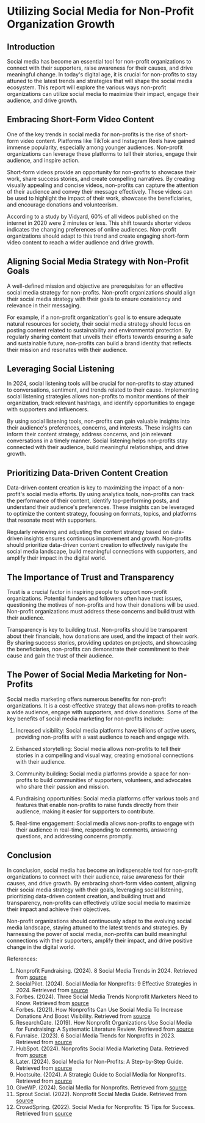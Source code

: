 # Utilizing Social Media for Non-Profit Organization Growth

## Introduction

Social media has become an essential tool for non-profit organizations to connect with their supporters, raise awareness for their causes, and drive meaningful change. In today's digital age, it is crucial for non-profits to stay attuned to the latest trends and strategies that will shape the social media ecosystem. This report will explore the various ways non-profit organizations can utilize social media to maximize their impact, engage their audience, and drive growth.

## Embracing Short-Form Video Content

One of the key trends in social media for non-profits is the rise of short-form video content. Platforms like TikTok and Instagram Reels have gained immense popularity, especially among younger audiences. Non-profit organizations can leverage these platforms to tell their stories, engage their audience, and inspire action.

Short-form videos provide an opportunity for non-profits to showcase their work, share success stories, and create compelling narratives. By creating visually appealing and concise videos, non-profits can capture the attention of their audience and convey their message effectively. These videos can be used to highlight the impact of their work, showcase the beneficiaries, and encourage donations and volunteerism.

According to a study by Vidyard, 60% of all videos published on the internet in 2020 were 2 minutes or less. This shift towards shorter videos indicates the changing preferences of online audiences. Non-profit organizations should adapt to this trend and create engaging short-form video content to reach a wider audience and drive growth.

## Aligning Social Media Strategy with Non-Profit Goals

A well-defined mission and objective are prerequisites for an effective social media strategy for non-profits. Non-profit organizations should align their social media strategy with their goals to ensure consistency and relevance in their messaging.

For example, if a non-profit organization's goal is to ensure adequate natural resources for society, their social media strategy should focus on posting content related to sustainability and environmental protection. By regularly sharing content that unveils their efforts towards ensuring a safe and sustainable future, non-profits can build a brand identity that reflects their mission and resonates with their audience.

## Leveraging Social Listening

In 2024, social listening tools will be crucial for non-profits to stay attuned to conversations, sentiment, and trends related to their cause. Implementing social listening strategies allows non-profits to monitor mentions of their organization, track relevant hashtags, and identify opportunities to engage with supporters and influencers.

By using social listening tools, non-profits can gain valuable insights into their audience's preferences, concerns, and interests. These insights can inform their content strategy, address concerns, and join relevant conversations in a timely manner. Social listening helps non-profits stay connected with their audience, build meaningful relationships, and drive growth.

## Prioritizing Data-Driven Content Creation

Data-driven content creation is key to maximizing the impact of a non-profit's social media efforts. By using analytics tools, non-profits can track the performance of their content, identify top-performing posts, and understand their audience's preferences. These insights can be leveraged to optimize the content strategy, focusing on formats, topics, and platforms that resonate most with supporters.

Regularly reviewing and adjusting the content strategy based on data-driven insights ensures continuous improvement and growth. Non-profits should prioritize data-driven content creation to effectively navigate the social media landscape, build meaningful connections with supporters, and amplify their impact in the digital world.

## The Importance of Trust and Transparency

Trust is a crucial factor in inspiring people to support non-profit organizations. Potential funders and followers often have trust issues, questioning the motives of non-profits and how their donations will be used. Non-profit organizations must address these concerns and build trust with their audience.

Transparency is key to building trust. Non-profits should be transparent about their financials, how donations are used, and the impact of their work. By sharing success stories, providing updates on projects, and showcasing the beneficiaries, non-profits can demonstrate their commitment to their cause and gain the trust of their audience.

## The Power of Social Media Marketing for Non-Profits

Social media marketing offers numerous benefits for non-profit organizations. It is a cost-effective strategy that allows non-profits to reach a wide audience, engage with supporters, and drive donations. Some of the key benefits of social media marketing for non-profits include:

1. Increased visibility: Social media platforms have billions of active users, providing non-profits with a vast audience to reach and engage with.

2. Enhanced storytelling: Social media allows non-profits to tell their stories in a compelling and visual way, creating emotional connections with their audience.

3. Community building: Social media platforms provide a space for non-profits to build communities of supporters, volunteers, and advocates who share their passion and mission.

4. Fundraising opportunities: Social media platforms offer various tools and features that enable non-profits to raise funds directly from their audience, making it easier for supporters to contribute.

5. Real-time engagement: Social media allows non-profits to engage with their audience in real-time, responding to comments, answering questions, and addressing concerns promptly.

## Conclusion

In conclusion, social media has become an indispensable tool for non-profit organizations to connect with their audience, raise awareness for their causes, and drive growth. By embracing short-form video content, aligning their social media strategy with their goals, leveraging social listening, prioritizing data-driven content creation, and building trust and transparency, non-profits can effectively utilize social media to maximize their impact and achieve their objectives.

Non-profit organizations should continuously adapt to the evolving social media landscape, staying attuned to the latest trends and strategies. By harnessing the power of social media, non-profits can build meaningful connections with their supporters, amplify their impact, and drive positive change in the digital world.

References:

1. Nonprofit Fundraising. (2024). 8 Social Media Trends in 2024. Retrieved from [source](https://nonprofitfundraising.com/8-social-media-trends-in-2024/)
2. SocialPilot. (2024). Social Media for Nonprofits: 9 Effective Strategies in 2024. Retrieved from [source](https://www.socialpilot.co/blog/social-media-for-nonprofits)
3. Forbes. (2024). Three Social Media Trends Nonprofit Marketers Need to Know. Retrieved from [source](https://www.linkedin.com/pulse/three-social-media-trends-nonprofit-marketers-need-know-laura-zubick--iq9mc)
4. Forbes. (2021). How Nonprofits Can Use Social Media To Increase Donations And Boost Visibility. Retrieved from [source](https://www.forbes.com/sites/allbusiness/2021/03/06/how-nonprofits-can-use-social-media-to-increase-donations-and-boost-visibility/)
5. ResearchGate. (2019). How Nonprofit Organizations Use Social Media for Fundraising: A Systematic Literature Review. Retrieved from [source](https://www.researchgate.net/publication/333519112_How_Nonprofit_Organizations_Use_Social_Media_for_Fundraising_A_Systematic_Literature_Review)
6. Funraise. (2023). 6 Social Media Trends for Nonprofits in 2023. Retrieved from [source](https://www.funraise.org/blog/6-social-media-trends-for-nonprofits-in-2023)
7. HubSpot. (2024). Nonprofits Social Media Marketing Data. Retrieved from [source](https://blog.hubspot.com/marketing/nonprofits-social-media-marketing-data)
8. Later. (2024). Social Media for Non-Profits: A Step-by-Step Guide. Retrieved from [source](https://later.com/blog/social-media-for-non-profits/)
9. Hootsuite. (2024). A Strategic Guide to Social Media for Nonprofits. Retrieved from [source](https://blog.hootsuite.com/social-media-for-nonprofits/)
10. GiveWP. (2024). Social Media for Nonprofits. Retrieved from [source](https://givewp.com/social-media-for-nonprofits/)
11. Sprout Social. (2022). Nonprofit Social Media Guide. Retrieved from [source](https://sproutsocial.com/insights/guides/nonprofit-social-media-guide/)
12. CrowdSpring. (2022). Social Media for Nonprofits: 15 Tips for Success. Retrieved from [source](https://www.crowdspring.com/blog/social-media-for-nonprofits/)
